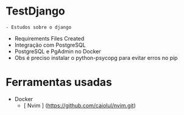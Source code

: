 # TestDjango

	- Estudos sobre o django
  - Requirements Files Created
  - Integração com PostgreSQL
  - PostgreSQL e PgAdmin no Docker
  - Obs é preciso instalar o python-psycopg para evitar erros no pip

# Ferramentas usadas

  - Docker
	- [ Nvim ] (https://github.com/caiolul/nvim.git)
